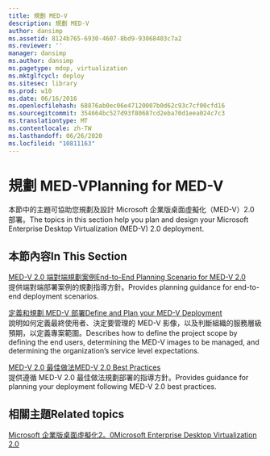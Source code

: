 ```yaml
---
title: 規劃 MED-V
description: 規劃 MED-V
author: dansimp
ms.assetid: 8124b765-6930-4607-8bd9-93068403c7a2
ms.reviewer: ''
manager: dansimp
ms.author: dansimp
ms.pagetype: mdop, virtualization
ms.mktglfcycl: deploy
ms.sitesec: library
ms.prod: w10
ms.date: 06/16/2016
ms.openlocfilehash: 68876ab0ec06e47120007b0d62c93c7cf00cfd16
ms.sourcegitcommit: 354664bc527d93f80687cd2eba70d1eea024c7c3
ms.translationtype: MT
ms.contentlocale: zh-TW
ms.lasthandoff: 06/26/2020
ms.locfileid: "10811163"
---
```

# <span data-ttu-id="f8d01-103">規劃 MED-V</span><span class="sxs-lookup"><span data-stu-id="f8d01-103">Planning for MED-V</span></span>


<span data-ttu-id="f8d01-104">本節中的主題可協助您規劃及設計 Microsoft 企業版桌面虛擬化（MED-V）2.0 部署。</span><span class="sxs-lookup"><span data-stu-id="f8d01-104">The topics in this section help you plan and design your Microsoft Enterprise Desktop Virtualization (MED-V) 2.0 deployment.</span></span>

## <span data-ttu-id="f8d01-105">本節內容</span><span class="sxs-lookup"><span data-stu-id="f8d01-105">In This Section</span></span>


<a href="" id="end-to-end-planning-scenario-for-med-v-2-0"></a>[<span data-ttu-id="f8d01-106">MED-V 2.0 端對端規劃案例</span><span class="sxs-lookup"><span data-stu-id="f8d01-106">End-to-End Planning Scenario for MED-V 2.0</span></span>](end-to-end-planning-scenario-for-med-v-20.md)  
<span data-ttu-id="f8d01-107">提供端對端部署案例的規劃指導方針。</span><span class="sxs-lookup"><span data-stu-id="f8d01-107">Provides planning guidance for end-to-end deployment scenarios.</span></span>

<a href="" id="define-and-plan-your-med-v-deployment"></a>[<span data-ttu-id="f8d01-108">定義和規劃 MED-V 部署</span><span class="sxs-lookup"><span data-stu-id="f8d01-108">Define and Plan your MED-V Deployment</span></span>](define-and-plan-your-med-v-deployment.md)  
<span data-ttu-id="f8d01-109">說明如何定義最終使用者、決定要管理的 MED-V 影像，以及判斷組織的服務層級預期，以定義專案範圍。</span><span class="sxs-lookup"><span data-stu-id="f8d01-109">Describes how to define the project scope by defining the end users, determining the MED-V images to be managed, and determining the organization’s service level expectations.</span></span>

<a href="" id="med-v-2-0-best-practices"></a>[<span data-ttu-id="f8d01-110">MED-V 2.0 最佳做法</span><span class="sxs-lookup"><span data-stu-id="f8d01-110">MED-V 2.0 Best Practices</span></span>](med-v-20-best-practices.md)  
<span data-ttu-id="f8d01-111">提供遵循 MED-V 2.0 最佳做法規劃部署的指導方針。</span><span class="sxs-lookup"><span data-stu-id="f8d01-111">Provides guidance for planning your deployment following MED-V 2.0 best practices.</span></span>

## <span data-ttu-id="f8d01-112">相關主題</span><span class="sxs-lookup"><span data-stu-id="f8d01-112">Related topics</span></span>


[<span data-ttu-id="f8d01-113">Microsoft 企業版桌面虛擬化2。0</span><span class="sxs-lookup"><span data-stu-id="f8d01-113">Microsoft Enterprise Desktop Virtualization 2.0</span></span>](index.md)

 

 





